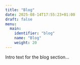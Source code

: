 ```yaml
---
title: "Blog"
date: 2025-08-14T17:55:23+01:00
draft: false
menu:
  main:
    identifier: "blog"
    name: "Blog"
    weight: 20
---
```

Intro text for the blog section...